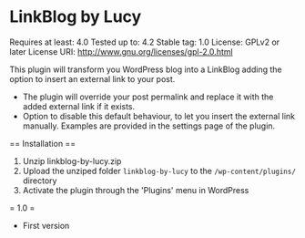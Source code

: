 LinkBlog by Lucy
========================================
Requires at least: 4.0
Tested up to: 4.2
Stable tag: 1.0
License: GPLv2 or later
License URI: http://www.gnu.org/licenses/gpl-2.0.html

This plugin will transform you WordPress blog into a LinkBlog adding the option to insert an external link to your post. 

* The plugin will override your post permalink and replace it with the added external link if it exists.
* Option to disable this default behaviour, to let you insert the external link manually. Examples are provided in the settings page of the plugin.


== Installation ==

1. Unzip linkblog-by-lucy.zip
2. Upload the unziped folder `linkblog-by-lucy` to the `/wp-content/plugins/` directory
3. Activate the plugin through the \'Plugins\' menu in WordPress

= 1.0 =
* First version